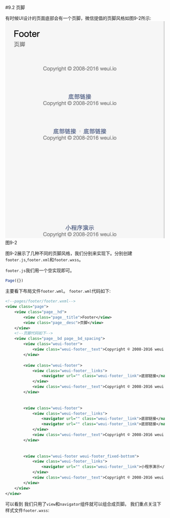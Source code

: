#9.2 页脚

有时候UI设计的页面底部会有一个页脚，微信提倡的页脚风格如图9-2所示:
![](/assets/9-2.png) 图9-2

图9-2展示了几种不同的页脚风格，我们分别来实现下。分别创建`footer.js`,`footer.xml`和`footer.wxss`。

`footer.js`我们用一个空实现即可。
```js
Page({})
```
主要看下布局文件`footer.wml`。
`footer.wml`代码如下:
```xml
<!--pages/footer/footer.wxml-->
<view class="page">
    <view class="page__hd">
        <view class="page__title">Footer</view>
        <view class="page__desc">页脚</view>
    </view>
    <!--页脚代码如下-->
    <view class="page__bd page__bd_spacing">
        <view class="weui-footer">
            <view class="weui-footer__text">Copyright © 2008-2016 weui.io</view>
        </view>

        <view class="weui-footer">
            <view class="weui-footer__links">
                <navigator url="" class="weui-footer__link">底部链接</navigator>
            </view>
            <view class="weui-footer__text">Copyright © 2008-2016 weui.io</view>
        </view>


        <view class="weui-footer">
            <view class="weui-footer__links">
                <navigator url="" class="weui-footer__link">底部链接</navigator>
                <navigator url="" class="weui-footer__link">底部链接</navigator>
            </view>
            <view class="weui-footer__text">Copyright © 2008-2016 weui.io</view>
        </view>


        <view class="weui-footer weui-footer_fixed-bottom">
            <view class="weui-footer__links">
                <navigator url="" class="weui-footer__link">小程序演示</navigator>
            </view>
            <view class="weui-footer__text">Copyright © 2008-2016 weui.io</view>
        </view>
    </view>
</view>
```
可以看到 我们只用了`view`和`navigator`组件就可以组合成页脚。
我们重点关注下样式文件`footer.wxss`:
```
```